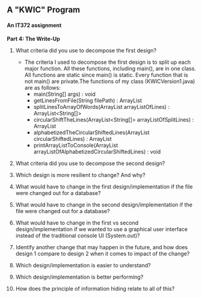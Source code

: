 ## A "KWIC" Program
#### An IT372 assignment

**Part 4: The Write-Up**

1. What criteria did you use to decompose the first design?
   
    * The criteria I used to decompose the first design is to split up each major
    function. All these functions, including main(), are in one class. 
    All functions are static since main() is static. Every function that is not 
    main() are private.The functions of my class (KWICVersion1.java) are as follows:
        * main(String[] args) : void
        * getLinesFromFile(String filePath) : ArrayList<String> 
        * splitLinesToArrayOfWords(ArrayList<String> arrayListOfLines) : ArrayList<String[]> 
        * circularShiftTheLines(ArrayList<String[]> arrayListOfSplitLines) : ArrayList<String> 
        * alphabetizedTheCircularShiftedLines(ArrayList<String> circularShiftedLines) : ArrayList<String> 
        * printArrayListToConsole(ArrayList<String> arrayListOfAlphabetizedCircularShiftedLines) : void 
    

2. What criteria did you use to decompose the second design?

3. Which design is more resilient to change? And why?

4. What would have to change in the first design/implementation 
if the file were changed out for a database?

5. What would have to change in the second design/implementation 
if the file were changed out for a database?

6. What would have to change in the first vs second design/implementation 
if we wanted to use a graphical user interface instead of the traditional 
console UI (System.out)?

7. Identify another change that may happen in the future, and how does 
design 1 compare to design 2 when it comes to impact of the change?

8. Which design/implementation is easier to understand?

9. Which design/implementation is better performing?

10. How does the principle of information hiding relate to all of this?
